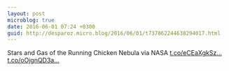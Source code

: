 ```yaml
---
layout: post
microblog: true
date: 2016-06-01 07:24 +0300
guid: http://desparoz.micro.blog/2016/06/01/t737862244638294017.html
---
```

Stars and Gas of the Running Chicken Nebula  via NASA [t.co/eCEaXgkSz...](https://t.co/eCEaXgkSzu) [t.co/oOjgnQD3a...](https://t.co/oOjgnQD3a2)
